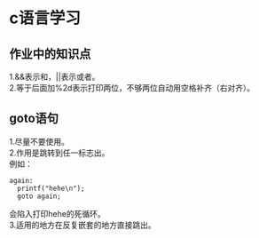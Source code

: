 # c语言学习
## 作业中的知识点
1.&&表示和，||表示或者。  
2.等于后面加%2d表示打印两位，不够两位自动用空格补齐（右对齐）。  
## goto语句
1.尽量不要使用。  
2.作用是跳转到任一标志出。  
例如：
```
again:
  printf("hehe\n");
  goto again;
```
会陷入打印hehe的死循环。  
3.适用的地方在反复嵌套的地方直接跳出。  
